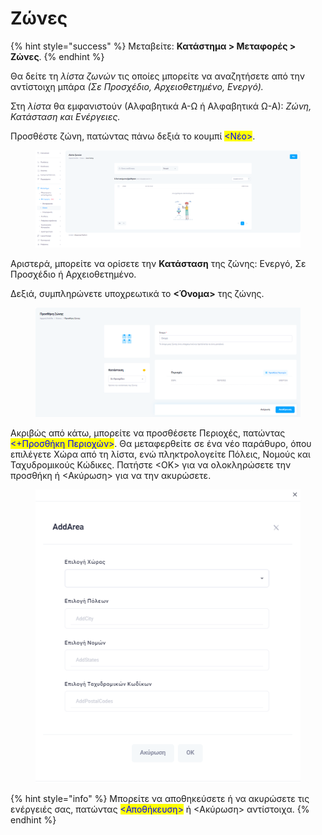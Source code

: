# Ζώνες

{% hint style="success" %}
Μεταβείτε: **Κατάστημα > Μεταφορές > Ζώνες**.
{% endhint %}

Θα δείτε τη _λίστα ζωνών_ τις οποίες μπορείτε να αναζητήσετε από την αντίστοιχη μπάρα _(Σε Προσχέδιο, Αρχειοθετημένο, Ενεργό)._&#x20;

Στη _λίστα_ θα εμφανιστούν (Αλφαβητικά Α-Ω ή Αλφαβητικά Ω-Α): _Ζώνη, Κατάσταση και Ενέργειες._

Προσθέστε ζώνη, πατώντας πάνω δεξιά το κουμπί <mark style="color:blue;"><Νέο></mark>.&#x20;

<figure><img src="../../.gitbook/assets/ScreenHunter 180.png" alt=""><figcaption></figcaption></figure>

Αριστερά, μπορείτε να ορίσετε την **Κατάσταση** της ζώνης: Ενεργό, Σε Προσχέδιο ή Αρχειοθετημένο.

Δεξιά, συμπληρώνετε υποχρεωτικά το **<Όνομα>** της ζώνης.

<figure><img src="../../.gitbook/assets/ScreenHunter 181.png" alt=""><figcaption></figcaption></figure>

Ακριβώς από κάτω, μπορείτε να προσθέσετε Περιοχές, πατώντας <mark style="color:blue;"><+Προσθήκη Περιοχών></mark>. Θα μεταφερθείτε σε ένα νέο παράθυρο, όπου επιλέγετε Χώρα από τη λίστα, ενώ πληκτρολογείτε Πόλεις, Νομούς και Ταχυδρομικούς Κώδικες. Πατήστε <ΟΚ> για να ολοκληρώσετε την προσθήκη ή <Ακύρωση> για να την ακυρώσετε.&#x20;

<figure><img src="../../.gitbook/assets/ScreenHunter 182.png" alt=""><figcaption></figcaption></figure>

{% hint style="info" %}
Μπορείτε να αποθηκεύσετε ή να ακυρώσετε τις ενέργειές σας, πατώντας <mark style="color:blue;"><Αποθήκευση></mark> ή <Ακύρωση> αντίστοιχα.
{% endhint %}
